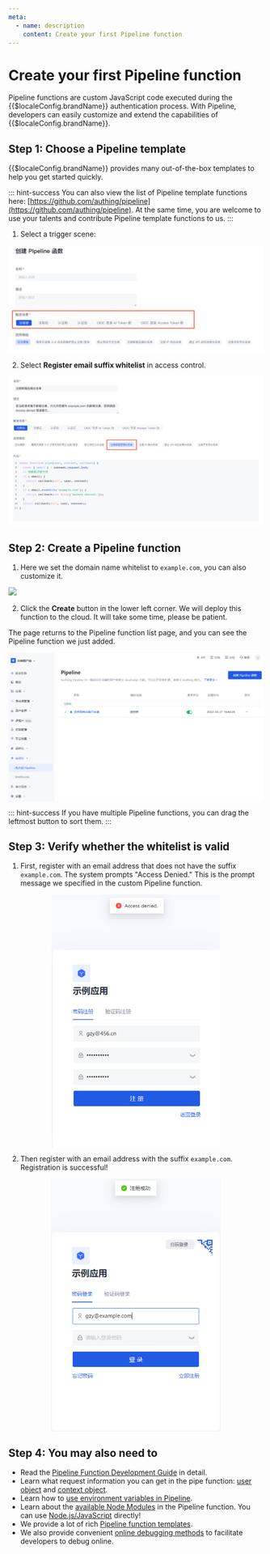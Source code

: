 ```yaml
---
meta:
  - name: description
    content: Create your first Pipeline function
---
```


# Create your first Pipeline function

<LastUpdated/>

Pipeline functions are custom JavaScript code executed during the {{$localeConfig.brandName}} authentication process. With Pipeline, developers can easily customize and extend the capabilities of
{{$localeConfig.brandName}}.

## Step 1: Choose a Pipeline template

{{$localeConfig.brandName}} provides many out-of-the-box templates to help you get started quickly.

::: hint-success
You can also view the list of Pipeline template functions here: [https://github.com/authing/pipeline](https://github.com/authing/pipeline). At the same time, you are welcome to use your talents and contribute Pipeline template functions to us.
:::

1. Select a trigger scene:

![Select a trigger scene](../../images/pipeline/pipeline_create_scene_zh.png)

2. Select **Register email suffix whitelist** in access control.

![Register email suffix whitelist](../../images/pipeline/pipeline_create_template_zh.png)

## Step 2: Create a Pipeline function

1. Here we set the domain name whitelist to `example.com`, you can also customize it.

![](~@imagesZhCn/pipeline/pipeline-zh-03.png)

2. Click the **Create** button in the lower left corner. We will deploy this function to the cloud. It will take some time, please be patient.

The page returns to the Pipeline function list page, and you can see the Pipeline function we just added.

<img src="../../images/pipeline/pipeline-zh-04.png" style="display:block;margin: 0 auto;">

::: hint-success
If you have multiple Pipeline functions, you can drag the leftmost button to sort them.
:::

## Step 3: Verify whether the whitelist is valid

1. First, register with an email address that does not have the suffix `example.com`. The system prompts "Access Denied." This is the prompt message we specified in the custom Pipeline function.

<img src="../../images/pipeline/20200927195409.png" height=500 style="display:block;margin: 0 auto;">

2. Then register with an email address with the suffix `example.com`. Registration is successful!

<img src="../../images/pipeline/20200927195137.png" height=500 style="display:block;margin: 0 auto;">

## Step 4: You may also need to

- Read the [Pipeline Function Development Guide](pipeline-function-api-doc.md) in detail.
- Learn what request information you can get in the pipe function: [user object](user-object.md) and [context object](context-object.md).
- Learn how to [use environment variables in Pipeline](env.md).
- Learn about the [available Node Modules](available-node-modules.md) in the Pipeline function. You can use [Node.js/JavaScript](/reference/sdk-for-node/) directly!
- We provide a lot of rich [Pipeline function templates](https://github.com/authing/pipeline).
- We also provide convenient [online debugging methods](./how-to-debug.md) to facilitate developers to debug online.
